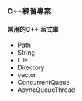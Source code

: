 ### C++練習專案 ###

#### 常用的C++ 函式庫
* Path
* String
* File
* Directory
* vector
* ConcurrentQueue
* AsyncQueueThread
